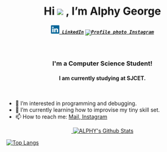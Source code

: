 
<h1 align="center"> Hi <img src="https://raw.githubusercontent.com/MartinHeinz/MartinHeinz/master/wave.gif" height="35px"> , I’m Alphy George</h1>
<h5 align="center">
  <code><a href="https://www.linkedin.com/in/alphy-george-568347202/" title="LinkedIn Profile"><img width="22" src="images/linkedin.svg"> LinkedIn</a></code>
  <code><a href="https://www.instagram.com/_alphy_george_/" title="Instagram Profile"><img width="22" <img alt="Profile photo" class="_aadp" src="https://instagram.fcok7-1.fna.fbcdn.net/v/t51.2885-19/322671403_182088301171738_5797389292393951130_n.jpg?stp=dst-jpg_s150x150&amp;_nc_ht=instagram.fcok7-1.fna.fbcdn.net&amp;_nc_cat=110&amp;_nc_ohc=Lg6bPsEZEU8AX_3QSCa&amp;edm=AOQ1c0wBAAAA&amp;ccb=7-5&amp;oh=00_AfDC5yVONteY3fOY6gyTrTjoW4va69gdbpYpE-Gc_Mc3Dw&amp;oe=63FD0482&amp;_nc_sid=8fd12b"> Instagram</a></code>
</h5>
<br>
<h3 align="center">I'm a Computer Science Student!</h3>
<h4 align="center">I am currently studying at SJCET.</h4>
<br>

- 👀 I’m interested in programming and debugging.
- 🌱 I’m currently learning how to improvise my tiny skill set.
- 📫 How to reach me: <a href="mailto: alphygeorge70@gmail.com">Mail</a>,<a href="https://www.instagram.com/_alphy_george_/"> Instagram</a>                  
<p align="center">
    <a href="https://github.com/anuraghazra/github-readme-stats">&nbsp;<img  src="https://github-readme-stats.vercel.app/api?username=alphygeorge&show_icons=true&theme=tokyonight&hide=issues,contribs" alt="ALPHY's Github Stats" /></a>
  
[![Top Langs](https://github-readme-stats.vercel.app/api/top-langs/?username=tinkerness&theme=tokyonight&langs_count=8&layout=compact)](https://github.com/anuraghazra/github-readme-stats)</p>

